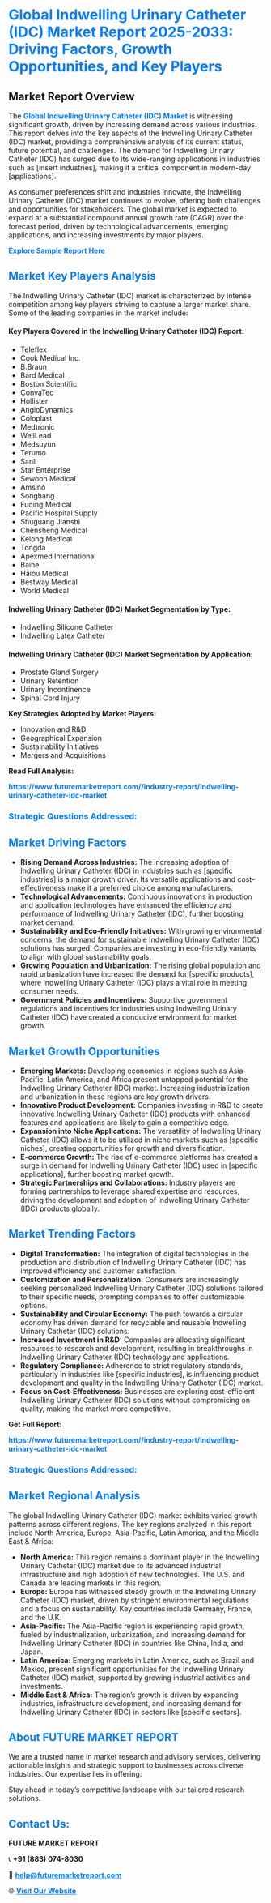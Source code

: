 <h1 style="color: #007BFF;">Global Indwelling Urinary Catheter (IDC) Market Report 2025-2033: Driving Factors, Growth Opportunities, and Key Players</h1>

<section id="overview">
<h2>Market Report Overview</h2>
<p>The <a href="https://www.futuremarketreport.com//industry-report/indwelling-urinary-catheter-idc-market" style="color: #007BFF; text-decoration: none;"><strong>Global Indwelling Urinary Catheter (IDC) Market</strong></a> is witnessing significant growth, driven by increasing demand across various industries. This report delves into the key aspects of the Indwelling Urinary Catheter (IDC) market, providing a comprehensive analysis of its current status, future potential, and challenges. The demand for Indwelling Urinary Catheter (IDC) has surged due to its wide-ranging applications in industries such as [insert industries], making it a critical component in modern-day [applications].</p>
<p>As consumer preferences shift and industries innovate, the Indwelling Urinary Catheter (IDC) market continues to evolve, offering both challenges and opportunities for stakeholders. The global market is expected to expand at a substantial compound annual growth rate (CAGR) over the forecast period, driven by technological advancements, emerging applications, and increasing investments by major players.</p>
</section>

<section id="overview">
<p><a href="https://www.futuremarketreport.com//request-sample/reportId=78228" style="color: #007BFF; text-decoration: none;"><strong>Explore Sample Report Here</strong></a></p>
</section>

<section id="key-players">
<h2 style="color: #007BFF;">Market Key Players Analysis</h2>
<p>The Indwelling Urinary Catheter (IDC) market is characterized by intense competition among key players striving to capture a larger market share. Some of the leading companies in the market include:</p>
<h4>Key Players Covered in the Indwelling Urinary Catheter (IDC) Report:</h4>
<ul><li>Teleflex</li><li>Cook Medical Inc.</li><li>B.Braun</li><li>Bard Medical</li><li>Boston Scientific</li><li>ConvaTec</li><li>Hollister</li><li>AngioDynamics</li><li>Coloplast</li><li>Medtronic</li><li>WellLead</li><li>Medsuyun</li><li>Terumo</li><li>Sanli</li><li>Star Enterprise</li><li>Sewoon Medical</li><li>Amsino</li><li>Songhang</li><li>Fuqing Medical</li><li>Pacific Hospital Supply</li><li>Shuguang Jianshi</li><li>Chensheng Medical</li><li>Kelong Medical</li><li>Tongda</li><li>Apexmed International</li><li>Baihe</li><li>Haiou Medical</li><li>Bestway Medical</li><li>World Medical</li></ul>
<h4>Indwelling Urinary Catheter (IDC) Market Segmentation by Type:</h4>
<ul><li>Indwelling Silicone Catheter</li><li>Indwelling Latex Catheter</li></ul>

<h4>Indwelling Urinary Catheter (IDC) Market Segmentation by Application:</h4>
<ul><li>Prostate Gland Surgery</li><li>Urinary Retention</li><li>Urinary Incontinence</li><li>Spinal Cord Injury</li></ul>
<p><strong>Key Strategies Adopted by Market Players:</strong></p>
<ul>
<li>Innovation and R&D</li>
<li>Geographical Expansion</li>
<li>Sustainability Initiatives</li>
<li>Mergers and Acquisitions</li>
</ul>
</section>

<section>
<p><strong>Read Full Analysis: </strong></p><a href="https://www.futuremarketreport.com//industry-report/indwelling-urinary-catheter-idc-market" style="color: #007BFF; text-decoration: none;"><strong>https://www.futuremarketreport.com//industry-report/indwelling-urinary-catheter-idc-market</strong></a>
<h3 style="color: #007BFF;">Strategic Questions Addressed:</h3>
</section>

<section id="driving-factors">
<h2 style="color: #007BFF;">Market Driving Factors</h2>
<ul>
<li><strong>Rising Demand Across Industries:</strong> The increasing adoption of Indwelling Urinary Catheter (IDC) in industries such as [specific industries] is a major growth driver. Its versatile applications and cost-effectiveness make it a preferred choice among manufacturers.</li>
<li><strong>Technological Advancements:</strong> Continuous innovations in production and application technologies have enhanced the efficiency and performance of Indwelling Urinary Catheter (IDC), further boosting market demand.</li>
<li><strong>Sustainability and Eco-Friendly Initiatives:</strong> With growing environmental concerns, the demand for sustainable Indwelling Urinary Catheter (IDC) solutions has surged. Companies are investing in eco-friendly variants to align with global sustainability goals.</li>
<li><strong>Growing Population and Urbanization:</strong> The rising global population and rapid urbanization have increased the demand for [specific products], where Indwelling Urinary Catheter (IDC) plays a vital role in meeting consumer needs.</li>
<li><strong>Government Policies and Incentives:</strong> Supportive government regulations and incentives for industries using Indwelling Urinary Catheter (IDC) have created a conducive environment for market growth.</li>
</ul>
</section>

<section id="growth-opportunities">
<h2 style="color: #007BFF;">Market Growth Opportunities</h2>
<ul>
<li><strong>Emerging Markets:</strong> Developing economies in regions such as Asia-Pacific, Latin America, and Africa present untapped potential for the Indwelling Urinary Catheter (IDC) market. Increasing industrialization and urbanization in these regions are key growth drivers.</li>
<li><strong>Innovative Product Development:</strong> Companies investing in R&D to create innovative Indwelling Urinary Catheter (IDC) products with enhanced features and applications are likely to gain a competitive edge.</li>
<li><strong>Expansion into Niche Applications:</strong> The versatility of Indwelling Urinary Catheter (IDC) allows it to be utilized in niche markets such as [specific niches], creating opportunities for growth and diversification.</li>
<li><strong>E-commerce Growth:</strong> The rise of e-commerce platforms has created a surge in demand for Indwelling Urinary Catheter (IDC) used in [specific applications], further boosting market growth.</li>
<li><strong>Strategic Partnerships and Collaborations:</strong> Industry players are forming partnerships to leverage shared expertise and resources, driving the development and adoption of Indwelling Urinary Catheter (IDC) products globally.</li>
</ul>
</section>

<section id="trending-factors">
<h2 style="color: #007BFF;">Market Trending Factors</h2>
<ul>
<li><strong>Digital Transformation:</strong> The integration of digital technologies in the production and distribution of Indwelling Urinary Catheter (IDC) has improved efficiency and customer satisfaction.</li>
<li><strong>Customization and Personalization:</strong> Consumers are increasingly seeking personalized Indwelling Urinary Catheter (IDC) solutions tailored to their specific needs, prompting companies to offer customizable options.</li>
<li><strong>Sustainability and Circular Economy:</strong> The push towards a circular economy has driven demand for recyclable and reusable Indwelling Urinary Catheter (IDC) solutions.</li>
<li><strong>Increased Investment in R&D:</strong> Companies are allocating significant resources to research and development, resulting in breakthroughs in Indwelling Urinary Catheter (IDC) technology and applications.</li>
<li><strong>Regulatory Compliance:</strong> Adherence to strict regulatory standards, particularly in industries like [specific industries], is influencing product development and quality in the Indwelling Urinary Catheter (IDC) market.</li>
<li><strong>Focus on Cost-Effectiveness:</strong> Businesses are exploring cost-efficient Indwelling Urinary Catheter (IDC) solutions without compromising on quality, making the market more competitive.</li>
</ul>
</section>

<section>
<p><strong>Get Full Report: </strong></p><a href="https://www.futuremarketreport.com//industry-report/indwelling-urinary-catheter-idc-market" style="color: #007BFF; text-decoration: none;"><strong>https://www.futuremarketreport.com//industry-report/indwelling-urinary-catheter-idc-market</strong></a>
<h3 style="color: #007BFF;">Strategic Questions Addressed:</h3>
</section>


<section id="regional-analysis">
<h2 style="color: #007BFF;">Market Regional Analysis</h2>
<p>The global Indwelling Urinary Catheter (IDC) market exhibits varied growth patterns across different regions. The key regions analyzed in this report include North America, Europe, Asia-Pacific, Latin America, and the Middle East & Africa:</p>
<ul>
<li><strong>North America:</strong> This region remains a dominant player in the Indwelling Urinary Catheter (IDC) market due to its advanced industrial infrastructure and high adoption of new technologies. The U.S. and Canada are leading markets in this region.</li>
<li><strong>Europe:</strong> Europe has witnessed steady growth in the Indwelling Urinary Catheter (IDC) market, driven by stringent environmental regulations and a focus on sustainability. Key countries include Germany, France, and the U.K.</li>
<li><strong>Asia-Pacific:</strong> The Asia-Pacific region is experiencing rapid growth, fueled by industrialization, urbanization, and increasing demand for Indwelling Urinary Catheter (IDC) in countries like China, India, and Japan.</li>
<li><strong>Latin America:</strong> Emerging markets in Latin America, such as Brazil and Mexico, present significant opportunities for the Indwelling Urinary Catheter (IDC) market, supported by growing industrial activities and investments.</li>
<li><strong>Middle East & Africa:</strong> The region’s growth is driven by expanding industries, infrastructure development, and increasing demand for Indwelling Urinary Catheter (IDC) in sectors like [specific sectors].</li>
</ul>
</section>

<footer>
<h2 style="color: #007BFF;">About FUTURE MARKET REPORT</h2>
<p>We are a trusted name in market research and advisory services, delivering actionable insights and strategic support to businesses across diverse industries. Our expertise lies in offering:</p>

<p>Stay ahead in today’s competitive landscape with our tailored research solutions.</p>

<h2 style="color: #007BFF;">Contact Us:</h2>
<p><strong>FUTURE MARKET REPORT</strong></p>
<p>📞 <strong>+91 (883) 074-8030</strong></p>
<p>📧 <strong><a href="mailto:help@futuremarketreport.com" style="color: #007BFF;">help@futuremarketreport.com</a></strong></p>
<p>🌐 <strong><a href="https://www.futuremarketreport.com/" style="color: #007BFF;">Visit Our Website</a></strong></p>
</footer>